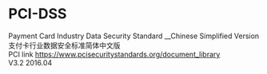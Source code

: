 # PCI-DSS
Payment  Card   Industry  Data Security Standard  __Chinese  Simplified Version  支付卡行业数据安全标准简体中文版<br/>
PCI link https://www.pcisecuritystandards.org/document_library<br/>
V3.2 2016.04
